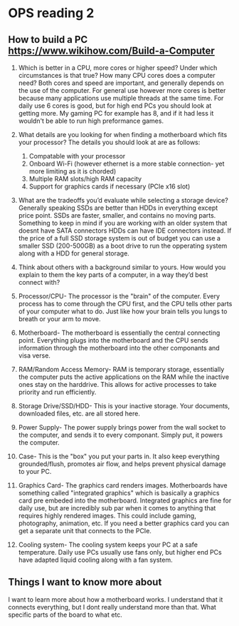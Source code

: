 # OPS reading 2
## How to build a PC https://www.wikihow.com/Build-a-Computer

1) Which is better in a CPU, more cores or higher speed? Under which circumstances is that true? How many CPU cores does a computer need?
 Both cores and speed are important, and generally depends on the use of the computer. For general use however more cores is better because many applications use multiple threads at the same time. For daily use 6 cores is good, but for high end PCs you should look at getting more. My gaming PC for example has 8, and if it had less it wouldn't be able to run high preformance games. 

2) What details are you looking for when finding a motherboard which fits your processor?
   The details you should look at are as follows:
   1) Compatable with your processor
   2) Onboard Wi-Fi (however ethernet is a more stable connection- yet more limiting as it is chorded)
   3) Multiple RAM slots/high RAM capacity
   4) Support for graphics cards if necessary (PCIe x16 slot)

3) What are the tradeoffs you’d evaluate while selecting a storage device?
   Generally speaking SSDs are better than HDDs in everything except price point. SSDs are faster, smaller, and contains no moving parts. Something to keep in mind if you are working with an older system that doesnt have SATA connectors HDDs can have IDE connectors instead. If the price of a full SSD storage system is out of budget you can use a smaller SSD (200-500GB) as a boot drive to run the opperating system along with a HDD for general storage.

4) Think about others with a background similar to yours. How would you explain to them the key parts of a computer, in a way they’d best connect with? 
  1) Processor/CPU- The processor is the "brain" of the computer. Every process has to come through the CPU first, and the CPU tells other parts of your computer what to do. Just like how your brain tells you lungs to breath or your arm to move.
  2) Motherboard- The motherboard is essentially the central connecting point. Everything plugs into the motherboard and the CPU sends information through the motherboard into the other componants and visa verse.
  3) RAM/Random Access Memory- RAM is temporary storage, essentially the computer puts the active applications on the RAM while the inactive ones stay on the harddrive. This allows for active processes to take priority and run efficiently.
  4) Storage Drive/SSD/HDD- This is your inactive storage. Your documents, downloaded files, etc. are all stored here.
  5) Power Supply- The power supply brings power from the wall socket to the computer, and sends it to every componant. Simply put, it powers the computer.
  6) Case- This is the "box" you put your parts in. It also keep everything grounded/flush, promotes air flow, and helps prevent physical damage to your PC.
  7) Graphics Card- The graphics card renders images. Motherboards have something called "integrated graphics" which is basically a graphics card pre embeded into the motherboard. Integrated graphics are fine for daily use, but are incredibly sub par when it comes to anything that requires highly rendered images. This could include gaming, photography, animation, etc. If you need a better graphics card you can get a separate unit that connects to the PCIe.
  8) Cooling system- The cooling system keeps your PC at a safe temperature. Daily use PCs usually use fans only, but higher end PCs have adapted liquid cooling along with a fan system.

## Things I want to know more about
I want to learn more about how a motherboard works. I understand that it connects everything, but I dont really understand more than that. What specific parts of the board to what etc.
